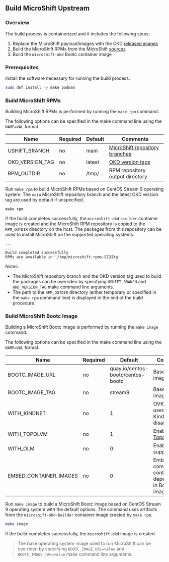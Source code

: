 ## Build MicroShift Upstream

### Overview

The build process is containerized and it includes the following steps:

1. Replace the MicroShift payload/images with the OKD [released images](https://github.com/okd-project/okd/releases)
1. Build the MicroShift RPMs from the MicroShift [sources](https://github.com/openshift/microshift)
1. Build the `microshift-okd` Bootc container image

### Prerequisites

Install the software necessary for running the build process:

```bash
sudo dnf install -y make podman
```

### Build MicroShift RPMs

Building MicroShift RPMs is performed by running the `make rpm` command.

The following options can be specified in the make command line using the `NAME=VAL` format.

| Name            | Required | Default  | Comments
|-----------------|----------|----------|---------
| USHIFT_BRANCH   | no       | main     | [MicroShift repository branches](https://github.com/openshift/microshift/branches)
| OKD_VERSION_TAG | no       | latest   | [OKD version tags](https://quay.io/repository/okd/scos-release?tab=tags)
| RPM_OUTDIR      | no       | /tmp/... | RPM repository output directory

Run `make rpm` to build MicroShift RPMs based on CentOS Stream 9 operating system.
The `main` MicroShift repository branch and the latest OKD version tag are used by
default if unspecified.

```
make rpm
```

If the build completes successfully, the `microshift-okd-builder` container image
is created and the MicroShift RPM repository is copied to the `RPM_OUTDIR` directory
on the host. The packages from this repository can be used to install MicroShift
on the supported operating systems.

```
...
...
Build completed successfully
RPMs are available in '/tmp/microshift-rpms-EI3IXg'
```

Notes:
- The MicroShift repository branch and the OKD version tag used to build the
  packages can be overriden by specifying `USHIFT_BRANCH` and `OKD_VERSION_TAG`
  make command line arguments.
- The path to the `RPM_OUTDIR` directory (either temporary or specified in
  the `make rpm` command line) is displayed in the end of the build procedure.

### Build MicroShift Bootc Image

Building a MicroShift Bootc image is performed by running the `make image` command.

The following options can be specified in the make command line using the `NAME=VAL` format.

| Name                   | Required | Default  | Comments
|------------------------|----------|----------|---------
| BOOTC_IMAGE_URL        | no       | quay.io/centos-bootc/centos-bootc | Base Bootc image URL
| BOOTC_IMAGE_TAG        | no       | stream9  | Base Bootc image tag
| WITH_KINDNET           | no       | 1        | OVK-K CNI is used when Kindnet is disabled
| WITH_TOPOLVM           | no       | 1        | Enable [TopoLVM](https://github.com/topolvm/topolvm) CSI
| WITH_OLM               | no       | 0        | Enable OLM support
| EMBED_CONTAINER_IMAGES | no       | 0        | Embed all component container dependencies in Bootc images

Run `make image` to build a MicroShift Bootc image based on CentOS Stream 9
operating system with the default options. The command uses artifacts from
the `microshift-okd-builder` container image created by `make rpm`.

```bash
make image
```

If the build completes successfully, the `microshift-okd` image is created.

> The base operating system image used to run MicroShift can be overriden by
> specifying `BOOTC_IMAGE_URL=value` and `BOOTC_IMAGE_TAG=value` make command line
> arguments.
